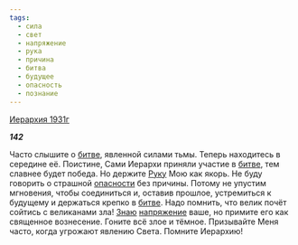 ```yaml
---
tags:
  - сила
  - свет
  - напряжение
  - рука
  - причина
  - битва
  - будущее
  - опасность
  - познание
---
```

[Иерархия 1931г](https://127.0.0.1:4002/agni/1931)

___142___

Часто слышите о [битве](../../../tags/#битва), явленной силами тьмы. Теперь находитесь в середине её. Поистине, Сами Иерархи приняли участие в [битве](../../../tags/#битва), тем славнее будет победа. Но держите [Руку](../../../tags/#рука) Мою как якорь. Не буду говорить о страшной [опасности](../../../tags/#опасность) без причины. Потому не упустим мгновения, чтобы соединиться и, оставив прошлое, устремиться к будущему и держаться крепко в [битве](../../../tags/#битва). Надо помнить, что велик почёт сойтись с великанами зла! [Знаю](../../../tags/#познание) [напряжение](../../../tags/#напряжение) ваше, но примите его как священное вознесение. Гоните всё злое и тёмное. Призывайте Меня часто, когда угрожают явлению Света. Помните Иерархию!   

